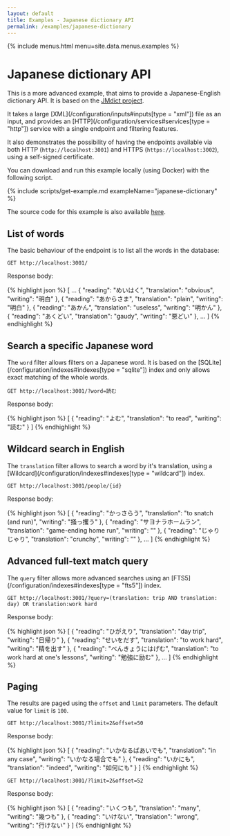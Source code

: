 ```yaml
---
layout: default
title: Examples - Japanese dictionary API
permalink: /examples/japanese-dictionary
---
```


{% include menus.html menu=site.data.menus.examples %}

# Japanese dictionary API

This is a more advanced example, that aims to provide a Japanese-English dictionary API. It is based on the [JMdict project](https://www.edrdg.org/jmdict/j_jmdict.html).

It takes a large [XML](/configuration/inputs#inputs[type = &quot;xml&quot;]) file as an input, and provides an [HTTP](/configuration/services#services[type = &quot;http&quot;]) service with a single endpoint and filtering features.

It also demonstrates the possibility of having the endpoints available via both HTTP (`http://localhost:3001`) and HTTPS (`https://localhost:3002`), using a self-signed certificate.

You can download and run this example locally (using Docker) with the following script.

{% include scripts/get-example.md exampleName="japanese-dictionary" %}

The source code for this example is also available [here](https://github.com/rodb-io/rodb/tree/master/examples/japanese-dictionary).

## List of words

The basic behaviour of the endpoint is to list all the words in the database:

`GET http://localhost:3001/`

Response body:

{% highlight json %}
[
	...
	{
		"reading": "めいはく",
		"translation": "obvious",
		"writing": "明白"
	},
	{
		"reading": "あからさま",
		"translation": "plain",
		"writing": "明白"
	},
	{
		"reading": "あかん",
		"translation": "useless",
		"writing": "明かん"
	},
	{
		"reading": "あくどい",
		"translation": "gaudy",
		"writing": "悪どい"
	},
	...
]
{% endhighlight %}

## Search a specific Japanese word

The `word` filter allows filters on a Japanese word. It is based on the [SQLite](/configuration/indexes#indexes[type = &quot;sqlite&quot;]) index and only allows exact matching of the whole words.

`GET http://localhost:3001/?word=読む`

Response body:

{% highlight json %}
[
	{
		"reading": "よむ",
		"translation": "to read",
		"writing": "読む"
	}
]
{% endhighlight %}

## Wildcard search in English

The `translation` filter allows to search a word by it's translation, using a [Wildcard](/configuration/indexes#indexes[type = &quot;wildcard&quot;]) index.

`GET http://localhost:3001/people/{id}`

Response body:

{% highlight json %}
[
	{
		"reading": "かっさらう",
		"translation": "to snatch (and run)",
		"writing": "掻っ攫う"
	},
	{
		"reading": "サヨナラホームラン",
		"translation": "game-ending home run",
		"writing": ""
	},
	{
		"reading": "じゃりじゃり",
		"translation": "crunchy",
		"writing": ""
	},
	...
]
{% endhighlight %}

## Advanced full-text match query

The `query` filter allows more advanced searches using an [FTS5](/configuration/indexes#indexes[type = &quot;fts5&quot;]) index.

`GET http://localhost:3001/?query=(translation: trip AND translation: day) OR translation:work hard`

Response body:

{% highlight json %}
[
	{
		"reading": "ひがえり",
		"translation": "day trip",
		"writing": "日帰り"
	},
	{
		"reading": "せいをだす",
		"translation": "to work hard",
		"writing": "精を出す"
	},
	{
		"reading": "べんきょうにはげむ",
		"translation": "to work hard at one's lessons",
		"writing": "勉強に励む"
	},
	...
]
{% endhighlight %}

## Paging

The results are paged using the `offset` and `limit` parameters. The default value for `limit` is `100`.

`GET http://localhost:3001/?limit=2&offset=50`

Response body:

{% highlight json %}
[
	{
		"reading": "いかなるばあいでも",
		"translation": "in any case",
		"writing": "いかなる場合でも"
	},
	{
		"reading": "いかにも",
		"translation": "indeed",
		"writing": "如何にも"
	}
]
{% endhighlight %}

`GET http://localhost:3001/?limit=2&offset=52`

Response body:

{% highlight json %}
[
	{
		"reading": "いくつも",
		"translation": "many",
		"writing": "幾つも"
	},
	{
		"reading": "いけない",
		"translation": "wrong",
		"writing": "行けない"
	}
]
{% endhighlight %}
